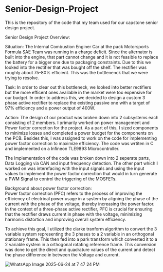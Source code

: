 # Senior-Design-Project
This is the repository of the code that my team used for our capstone senior design project.

Senior Design Project Overview:

Situation:
The Internal Combustion Enginer Car at the pack Motorsports Formula SAE Team was running in a charge deficit. Since the alternator is built into the engine, that part cannot change and it is not feasible to replace the battery for a bigger one due to packaging constraints. Due to this we looked into the rectifier that was bought off the shelf. The rectifier was roughly about 75-80% efficient. This was the bottlenenck that we were trying to resolve.

Task: 
In order to clear out this bottleneck, we looked into better rectifiers but the more efficent ones available in the market were too expensive for our budget. In order to address this, we decided to design a custom 3 phase active rectifier to replace the existing passive one with a target of 97% efficiency and a power output of 400W.

Action: 
The design of our prodcut was broken down into 2 subsystems each consisting of 2 members. I primarily worked on power management and Power factor correction for the project. As a part of this, I sized components to minimize losses and completed a power budget for the components on the PCB. Besides this, I was assigned to work on the code for implementing power factor correction to maximize efficiency. The code was wrtiten in C and implemented on a Infineon TLE9893 Microcontroller.

The Implementation of the code was broken down into 2 seperate parts, Data Logging via CAN and input frequency detection. The other part which I worked on was interefacing with the input signals and using the input values to implement the power factor correction that would in turn generate a PWM Signal to control the triggering of the MOSFETs.

Background about power factor correction:  
Power factor correction (PFC) refers to the process of improving the efficiency of electrical power usage in a system by aligning the phase of the current with the phase of the voltage, thereby increasing the power factor. In the context of a three-phase active rectifier, PFC is crucial for ensuring that the rectifier draws current in phase with the voltage, minimizing harmonic distortion and improving overall system efficiency.

To achieve this goal, I utilized the clarke tranform algorithm to convert the 3 variable system representing the 3 phases to a 2 variable in an orthogonal stationary frame. This then fed into a park transform which converted it to a 2 variable system in a orthogonal rotating reference frame. This conversion was done to get the direct and quadrature values of the current and detect the phase difference in between the Voltage and current.


![WhatsApp Image 2025-06-24 at 7 47 24 PM](https://github.com/user-attachments/assets/e758d77b-d057-4255-a760-56c023ac2b79)
